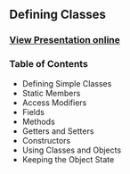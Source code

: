 ## Defining Classes
### [View Presentation online](https://rawgit.com/TelerikAcademy/SchoolAcademy/master/2015-11-Java-OOP/04.%20Defining-classes/slides/index.html)
### Table of Contents
* Defining Simple Classes
* Static Members
* Access Modifiers
* Fields
* Methods
* Getters and Setters
* Constructors
* Using Classes and Objects
* Keeping the Object State

